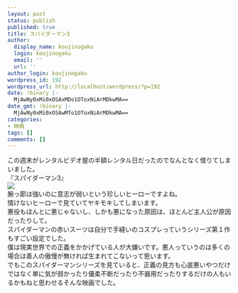```yaml
---
layout: post
status: publish
published: true
title: スパイダーマン3
author:
  display_name: koujinogaku
  login: koujinogaku
  email: ''
  url: ''
author_login: koujinogaku
wordpress_id: 192
wordpress_url: http://localhost/wordpress/?p=192
date: !binary |-
  MjAwNy0xMi0xOSAxMDo1OToxNiArMDkwMA==
date_gmt: !binary |-
  MjAwNy0xMi0xOSAwMTo1OToxNiArMDkwMA==
categories:
- 映画
tags: []
comments: []
---
```

<p>この週末がレンタルビデオ屋の半額レンタル日だったのでなんとなく借りてしまいました。<br />
『スパイダーマン3』<br />
<a href="http://hb.afl.rakuten.co.jp/hgc/06d6571f.5a4b0c20.06d65720.914e0369/?pc=http%3a%2f%2fitem.rakuten.co.jp%2fbook%2f4492153%2f&m=http%3a%2f%2fm.rakuten.co.jp%2fbook%2fi%2f12107370%2f" target="_blank"><img src="http://hbb.afl.rakuten.co.jp/hgb/?pc=http%3a%2f%2fthumbnail.image.rakuten.co.jp%2f%400_mall%2fbook%2fcabinet%2f4547%2f4547462044990.jpg%3f_ex%3d128x128&m=http%3a%2f%2fthumbnail.image.rakuten.co.jp%2f%400_mall%2fbook%2fcabinet%2f4547%2f4547462044990.jpg%3f_ex%3d80x80" border="0"></a><br />
腕っ節は強いのに意志が弱いという珍しいヒーローですよね。<br />
情けないヒーローで見ていてヤキモキしてしまいます。<br />
悪役もほんとに悪じゃないし、しかも悪になった原因は、ほとんど主人公が原因だったりして。<br />
スパイダーマンの赤いスーツは自分で手縫いのコスプレっていうシリーズ第１作もすごい設定でした。<br />
僕は現実世界での正義をかかげている人が大嫌いです。悪人っていうのは多くの場合は善人の傲慢が無ければ生まれてこないって思います。<br />
でもこのスパイダーマンシリーズを見ていると、正義の見方も心底悪いやつだけではなく単に気が弱かったり優柔不断だったり不器用だったりするだけの人もいるかもねと思わせるそんな映画でした。</p>
